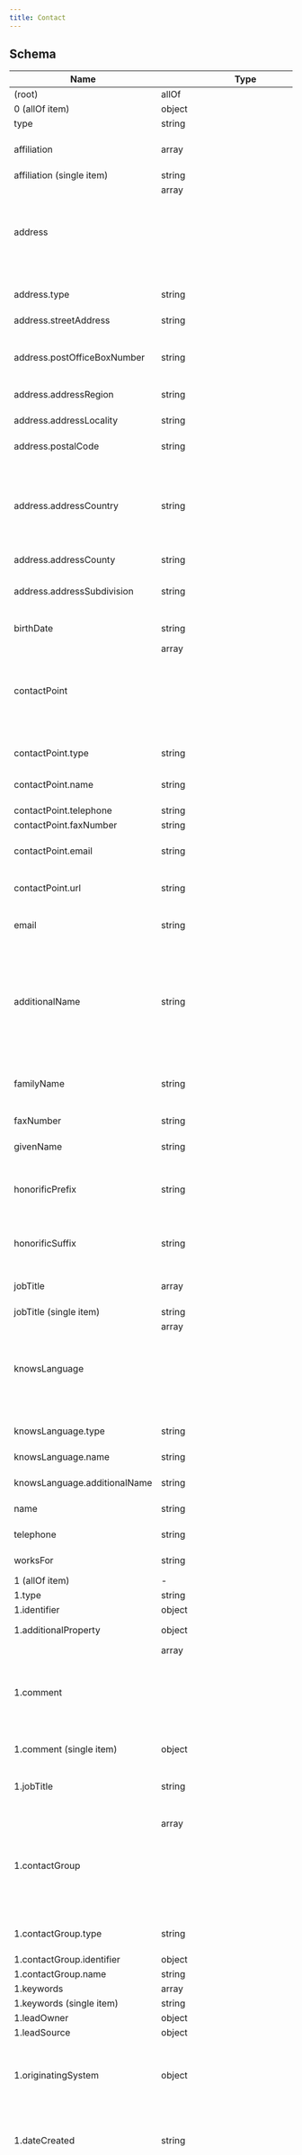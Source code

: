 ```yaml
---
title: Contact
---
```

## Schema

| Name | Type | Description |
|---|---|---|
| (root) | allOf | - |
| 0 (allOf item) | object | - |
| type | string | - |
| affiliation | array<string> | An organization that this person is affiliated with |
| affiliation (single item) | string |  format (`uri`) |
| address | array<object> | - |
| address.type | string | const (`"PostalAddress"`)  |
| address.streetAddress | string | the street address <= 75 characters |
| address.postOfficeBoxNumber | string | The post office box number for PO box addresses. |
| address.addressRegion | string | abbreviated state or province |
| address.addressLocality | string | City, Township. <= 50 characters |
| address.postalCode | string | Zip/Post Code <= 12 characters |
| address.addressCountry | string | allowed (`"CA"`, `"DE"`, `"GR"`, `"IN"`, `"IT"`, `"MX"`, `"PE"`, `"PT"`, `"ES"`, `"AE"`, `"GB"`, `"US"`) two-letter ISO 3166-1 alpha-2 country code |
| address.addressCounty | string | County |
| address.addressSubdivision | string | the subdivision or neighborhood (us real estate extension) |
| birthDate | string | date of birth. format (`date`) |
| contactPoint | array<object> | contact points for the person |
| contactPoint.type | string | const (`"ContactPoint"`)  |
| contactPoint.name | string | a label for the contactPoint, i.e. 'Work', or 'Home' |
| contactPoint.telephone | string | - |
| contactPoint.faxNumber | string | - |
| contactPoint.email | string | an email address for the item. format (`email`) |
| contactPoint.url | string | primary URL for the item. format (`uri`) |
| email | string | a valid email address format (`email`) |
| additionalName | string | any other name(s) associated with the entity, i.e. nickname, middle name, maiden name, etc. For multiple names, use a comma without space as a separator. |
| familyName | string | Last Name of a person. [Family Name](https://schema.org/familyName) <= 50 characters |
| faxNumber | string | Do people still use fax machines? |
| givenName | string | First Name of a person |
| honorificPrefix | string | An honorific prefix preceding a Person's name such as Dr/Mrs/Mr. |
| honorificSuffix | string | An honorific title following a person's name like M.D. |
| jobTitle | array<string> | job tiles associated with the item |
| jobTitle (single item) | string | - |
| knowsLanguage | array<object> | languages spoken by the person |
| knowsLanguage.type | string | const (`"Language"`)  |
| knowsLanguage.name | string | the display name of the language |
| knowsLanguage.additionalName | string | BCP 47 language code |
| name | string | Full name of the person. |
| telephone | string | Primary phone number. |
| worksFor | string | Organizations the person works for. |
| 1 (allOf item) | - | a CRM contact. |
| 1.type | string | const (`"Contact"`)  |
| 1.identifier | object |  1 properties |
| 1.additionalProperty | object | additionalProperty are |
| 1.comment | array<object> | comments by, for or about the item |
| 1.comment (single item) | object | - |
| 1.jobTitle | string | The job title of the person (for example, Financial Manager). |
| 1.contactGroup | array<object> | - |
| 1.contactGroup.type | string | allowed (`"ContactGroup"`, `"Collection"`)  |
| 1.contactGroup.identifier | object |  1 properties |
| 1.contactGroup.name | string | - |
| 1.keywords | array<string> | - |
| 1.keywords (single item) | string | - |
| 1.leadOwner | object | lead owner |
| 1.leadSource | object | origin of the lead |
| 1.originatingSystem | object | the original system where this item was created.  Can be of type Thing or any sub-type. |
| 1.dateCreated | string | The date on which the item was created. format (`date-time`) |
| 1.dateModified | string | The date on which the item was most recently modified or when the item's entry was modified within a DataFeed. format (`date-time`) |

## Example



```json
{
  "type": "Contact",
  "affiliation": [
    "https://example.com/profile/card#me"
  ],
  "address": [
    {
      "type": "PostalAddress",
      "streetAddress": "1007 Mountain Gate Rd",
      "postOfficeBoxNumber": "Box 1234",
      "addressRegion": "NJ",
      "addressLocality": "Gotham City",
      "postalCode": "10010",
      "addressCountry": "CA",
      "addressCounty": "string",
      "addressSubdivision": "Gotham Heights"
    }
  ],
  "birthDate": "2019-08-24",
  "contactPoint": [
    {
      "type": "ContactPoint",
      "name": "Work",
      "telephone": "555-555-5555",
      "faxNumber": "555-555-5555",
      "email": "bob@example.com",
      "url": "https://www.facebook.com/hallandoates"
    }
  ],
  "email": "user@example.com",
  "additionalName": "Johnny,John",
  "familyName": "Smith",
  "faxNumber": "string",
  "givenName": "John",
  "honorificPrefix": "Dr",
  "honorificSuffix": "Esq",
  "jobTitle": "CEO",
  "knowsLanguage": [
    {
      "type": "Language",
      "name": "English",
      "additionalName": "en-us"
    }
  ],
  "name": "string",
  "telephone": "+15558675309",
  "worksFor": "string",
  "identifier": {
    "bhhsconsumerid": "12345"
  },
  "additionalProperty": {
    "supercrmuserid": 1234,
    "doNotSell": true
  },
  "comment": [
    {
      "type": "Comment",
      "text": "this is my comment.",
      "author": {
        "type": "Contact",
        "name": "Bruce Wayne"
      },
      "about": {
        "type": "PropertyListing",
        "id": "https://example.com/listingid"
      },
      "dateCreated": "2019-07-15T05:24:05Z",
      "dateModified": "2019-07-15T05:24:05Z"
    }
  ],
  "contactGroup": [
    {
      "type": "ContactGroup",
      "identifier": {
        "bhhsconsumerid": "12345"
      },
      "name": "Past Clients"
    }
  ],
  "keywords": [
    "string"
  ],
  "leadOwner": {
    "type": "RealEstateOrganization",
    "name": "Gotham City Real Estate",
    "id": "https://example.com/profile.card#me"
  },
  "leadSource": {
    "id": "https://www.zillow.com/homedetails/1044-Siler-Pl-Berkeley-CA-94705/24820985_zpid/",
    "type": "RealEstateWebsite",
    "name": "Zillow",
    "url": "https://zillow.com"
  },
  "originatingSystem": {
    "type": "SoftwareApplication",
    "name": "RDesk",
    "description": "User Created.",
    "url": "http://www.rdeskwebsite.com/"
  },
  "dateCreated": "2019-08-24T14:15:22Z",
  "dateModified": "2019-08-24T14:15:22Z"
}
```
